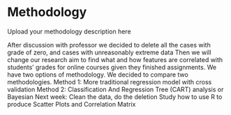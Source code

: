 # Methodology
Upload your methodology description here

After discussion with professor we decided to delete all the cases with grade of zero, and cases with unreasonably extreme data 
Then we will change our research aim to find what and how features are correlated with students’ grades for online courses given they finished assignments.
We have two options of methodology. We decided to compare two methodologies.
Method 1: More traditional regression model with cross validation
Method 2:  Classification And Regression Tree (CART) analysis or Bayesian
Next week:
Clean the data, do the deletion 
Study how to use R to produce Scatter Plots and Correlation Matrix


